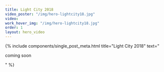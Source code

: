 ```yaml
---
title: Light City 2018
video_poster: "/img/hero-lightcity18.jpg"
video: 
work_hover_img: "/img/hero-lightcity18.jpg"
order: 1
layout: hero_video
---
```


<div class="single_post_wrapper">
	{% include components/single_post_meta.html
		title="Light City 2018"
		text="<p>coming soon</p>"
	%}
</div>
